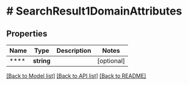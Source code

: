# # SearchResult1DomainAttributes

## Properties

Name | Type | Description | Notes
------------ | ------------- | ------------- | -------------
**** | **string** |  | [optional]

[[Back to Model list]](../../README.md#models) [[Back to API list]](../../README.md#endpoints) [[Back to README]](../../README.md)
